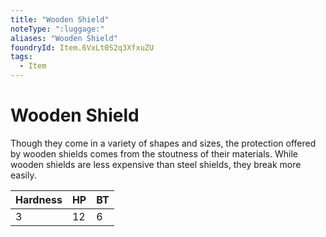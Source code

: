 ```yaml
---
title: "Wooden Shield"
noteType: ":luggage:"
aliases: "Wooden Shield"
foundryId: Item.6VxLt0S2q3XfxuZU
tags:
  - Item
---
```


# Wooden Shield

Though they come in a variety of shapes and sizes, the protection offered by wooden shields comes from the stoutness of their materials. While wooden shields are less expensive than steel shields, they break more easily.

| Hardness | HP | BT |
| --- | --- | --- |
| 3 | 12 | 6 |
